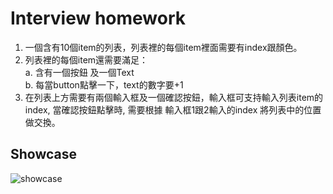 # Interview homework

1. 一個含有10個item的列表，列表裡的每個item裡面需要有index跟顏色。
2. 列表裡的每個item還需要滿足： </br>
a. 含有一個按鈕 及一個Text </br>
b. 每當button點擊一下，text的數字要+1
3. 在列表上方需要有兩個輸入框及一個確認按鈕，輸入框可支持輸入列表item的index, 當確認按鈕點擊時,  需要根據 輸入框1跟2輸入的index 將列表中的位置做交換。

## Showcase

![showcase](https://user-images.githubusercontent.com/77046944/163424452-9d8161c8-845c-4bf7-a78b-83ddf9fcd6f6.gif)

